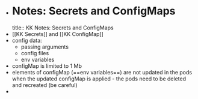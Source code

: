 - # Notes: Secrets and ConfigMaps
  title:: KK Notes: Secrets and ConfigMaps
- [[KK Secrets]] and [[KK ConfigMap]]
- config data:
	- passing arguments
	- config files
	- env variables
- configMap is limited to 1 Mb
- elements of configMap (==env variables==) are not updated in the pods when the updated configMap is applied - the pods need to be deleted and recreated (be careful)
-